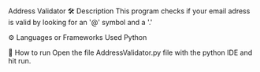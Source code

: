Address Validator
🛠️ Description
This program checks if your email adress is valid by looking for an '@' symbol and a '.'

⚙️ Languages or Frameworks Used
Python

🌟 How to run
Open the file AddressValidator.py file with the python IDE and hit run.
